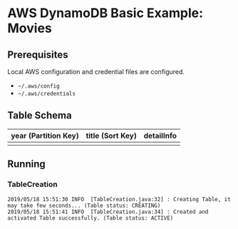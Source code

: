 AWS DynamoDB Basic Example: Movies
==========================================

Prerequisites
---------------------
Local AWS configuration and credential files are configured.
* `~/.aws/config`
* `~/.aws/credentials`


Table Schema
---------------------

| year (Partition Key) | title (Sort Key) | detailInfo |
|---|---|---|
|||


Running
---------------------

### TableCreation

```
2019/05/18 15:51:30 INFO  [TableCreation.java:32] : Creating Table, it may take few seconds... (Table status: CREATING)
2019/05/18 15:51:41 INFO  [TableCreation.java:34] : Created and activated Table successfully. (Table status: ACTIVE)
```
